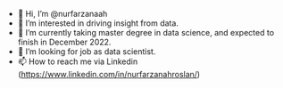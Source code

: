- 👋 Hi, I’m @nurfarzanaah
- 👀 I’m interested in driving insight from data.
- 🌱 I’m currently taking master degree in data science, and expected to finish in December 2022. 
- 💞️ I’m looking for job as data scientist. 
- 📫 How to reach me via Linkedin (https://www.linkedin.com/in/nurfarzanahroslan/) 

<!---
nurfarzanaah/nurfarzanaah is a ✨ special ✨ repository because its `README.md` (this file) appears on your GitHub profile.
You can click the Preview link to take a look at your changes.
--->
